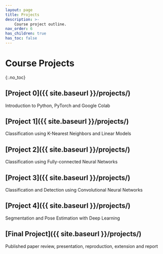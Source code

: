 ```yaml
---
layout: page
title: Projects
description: >-
    Course project outline.
nav_order: 6
has_children: true
has_toc: false
---
```


# Course Projects
{:.no_toc}

<!-- ## Table of contents
{: .no_toc .text-delta }

1. TOC
{:toc}

--- -->


## [Project 0]({{ site.baseurl }}/projects/)

Introduction to Python, PyTorch and Google Colab

## [Project 1]({{ site.baseurl }}/projects/)

Classification using K-Nearest Neighbors and Linear Models

## [Project 2]({{ site.baseurl }}/projects/)

Classification using Fully-connected Neural Networks

## [Project 3]({{ site.baseurl }}/projects/)

Classification and Detection using Convolutional Neural Networks

## [Project 4]({{ site.baseurl }}/projects/)

Segmentation and Pose Estimation with Deep Learning

## [Final Project]({{ site.baseurl }}/projects/)

Published paper review, presentation, reproduction, extension and report

